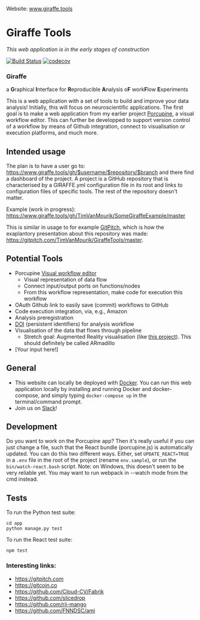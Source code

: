 Website: www.giraffe.tools
# Giraffe Tools
_This web application is in the early stages of construction_

[![Build Status](https://travis-ci.org/TimVanMourik/GiraffeTools.svg?branch=master)](https://travis-ci.org/TimVanMourik/GiraffeTools)
[![codecov](https://codecov.io/gh/TimVanMourik/GiraffeTools/branch/master/graph/badge.svg)](https://codecov.io/gh/TimVanMourik/GiraffeTools)

### Giraffe
a **G**raphical **I**nterface for **R**eproducible **A**nalysis o**F** work**F**low **E**xperiments

This is a web application with a set of tools to build and improve your data analysis! Initially, this will focus on neuroscientific applications. The first goal is to make a web application from my earlier project [Porcupine](https://timvanmourik.github.io/Porcupine), a visual workflow editor. This can further be developped to support version control of a workflow by means of Github integration, connect to visualisation or execution platforms, and much more.

## Intended usage
The plan is to have a user go to:
https://www.giraffe.tools/gh/$username/$repository/$branch
and there find a dashboard of the project. A project is a GitHub repository that is characterised by a GIRAFFE.yml configuration file in its root and links to configuration files of specific tools. The rest of the repository doesn't matter.

Example (work in progress): https://www.giraffe.tools/gh/TimVanMourik/SomeGiraffeExample/master

This is similar in usage to for example [GitPitch](https://gitpitch.com), which is how the exaplantory presentation about this repository was made: https://gitpitch.com/TimVanMourik/GiraffeTools/master.

## Potential Tools
* Porcupine [Visual workflow editor](https://www.biorxiv.org/content/early/2017/10/11/187344)
  * Visual representation of data flow
  * Connect input/output ports on functions/nodes
  * From this workflow representation, make code for execution this workflow
* OAuth Github link to easily save (commit) workflows to GitHub
* Code execution integration, via, e.g., Amazon
* Analysis preregistration
* [DOI](https://www.doi.org) (persistent identifiers) for analysis workflow
* Visualisation of the data that flows through pipeline
  * Stretch goal: Augmented Reality visualisation (like [this project](https://github.com/TimVanMourik/ChristmasAR)). This should definitely be called ARmadillo
* [Your input here!]

## General
* This website can locally be deployed with [Docker](https://www.docker.com). You can run this web application locally by installing and running Docker and docker-compose, and simply typing `docker-compose up` in the terminal/command prompt.
* Join us on [Slack](https://www.giraffe.tools/slack)!

## Development
Do you want to work on the Porcupine app? Then it's really useful if you can just change a file, such that the React bundle (porcupine.js) is automatically updated. You can do this two different ways. Either, set `UPDATE_REACT=TRUE` in a `.env` file in the root of the project (rename `env.sample`), or run the `bin/watch-react.bash` script.
Note: on Windows, this doesn't seem to be very reliable yet. You may want to run webpack in --watch mode from the cmd instead.



## Tests
To run the Python test suite:
```
cd app
python manage.py test
```
To run the React test suite:
```
npm test
```

### Interesting links:
* https://gitpitch.com
* https://gitcoin.co
* https://github.com/Cloud-CV/Fabrik
* https://github.com/slicedrop
* https://github.com/rii-mango
* https://github.com/FNNDSC/ami
